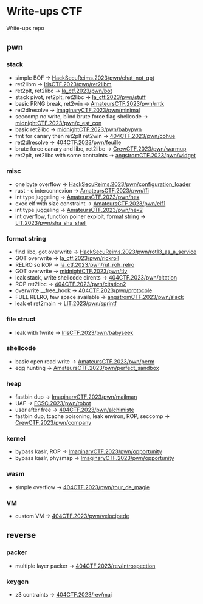 # Write-ups CTF

Write-ups repo
## pwn
### stack
- simple BOF -> [HackSecuReims.2023/pwn/chat_not_gpt](./HackSecuReims.2023/pwn/chat_not_gpt/)
- ret2libm -> [IrisCTF.2023/pwn/ret2libm](./IrisCTF.2023/pwn/ret2libm/)
- ret2plt, ret2libc -> [la_ctf.2023/pwn/bot](./la_ctf.2023/pwn/bot/)
- stack pivot, ret2plt, ret2libc -> [la_ctf.2023/pwn/stuff](./la_ctf.2023/pwn/stuff/)
- basic PRNG break, ret2win -> [AmateursCTF.2023/pwn/rntk](./AmateursCTF.2023/pwn/rntk/)
- ret2dlresolve -> [ImaginaryCTF.2023/pwn/minimal](./ImaginaryCTF.2023/pwn/minimal/)
- seccomp no write, blind brute force flag shellcode -> [midnightCTF.2023/pwn/c_est_con](./midnightCTF.2023/pwn/c_est_con/)
- basic ret2libc -> [midnightCTF.2023/pwn/babypwn](./midnightCTF.2023/pwn/babypwn/)
- fmt for canary then ret2plt ret2win -> [404CTF.2023/pwn/cohue](./404CTF.2023/pwn/cohue/)
- ret2dlresolve -> [404CTF.2023/pwn/feuille](./404CTF.2023/pwn/feuille/)
- brute force canary and libc, ret2libc -> [CrewCTF.2023/pwn/warmup](./CrewCTF.2023/pwn/warmup/)
- ret2plt, ret2libc with some contraints -> [angstromCTF.2023/pwn/widget](./angstromCTF.2023/pwn/widget/)
### misc
- one byte overflow -> [HackSecuReims.2023/pwn/configuration_loader](./HackSecuReims.2023/pwn/configuration_loader/)
- rust - c interconnexion -> [AmateursCTF.2023/pwn/ffi](./AmateursCTF.2023/pwn/ffi/)
- int type juggeling -> [AmateursCTF.2023/pwn/hex](./AmateursCTF.2023/pwn/hex/)
- exec elf with size constraint -> [AmateursCTF.2023/pwn/elf1](./AmateursCTF.2023/pwn/elf1/)
- int type juggeling -> [AmateursCTF.2023/pwn/hex2](./AmateursCTF.2023/pwn/hex2/)
- int overflow, function poiner exploit, format string -> [LIT.2023/pwn/sha_sha_shell](./LIT.2023/pwn/sha_sha_shell/)
### format string
- find libc, got overwrite -> [HackSecuReims.2023/pwn/rot13_as_a_service](./HackSecuReims.2023/pwn/rot13_as_a_service/)
- GOT overwrite -> [la_ctf.2023/pwn/rickroll](./la_ctf.2023/pwn/rickroll/)
- RELRO so ROP -> [la_ctf.2023/pwn/rut_roh_relro](./la_ctf.2023/pwn/rut_roh_relro/)
- GOT overwrite -> [midnightCTF.2023/pwn/tlv](./midnightCTF.2023/pwn/tlv/)
- leak stack, write shellcode dirents -> [404CTF.2023/pwn/citation](./404CTF.2023/pwn/citation/)
- ROP ret2libc -> [404CTF.2023/pwn/citation2](./404CTF.2023/pwn/citation2/)
- overwrite __free_hook -> [404CTF.2023/pwn/protocole](./404CTF.2023/pwn/protocole/)
- FULL RELRO, few space available -> [angstromCTF.2023/pwn/slack](./angstromCTF.2023/pwn/slack/)
- leak et ret2main -> [LIT.2023/pwn/sprintf](./LIT.2023/pwn/sprintf/)
### file struct
- leak with fwrite -> [IrisCTF.2023/pwn/babyseek](./IrisCTF.2023/pwn/babyseek/)
### shellcode
- basic open read write -> [AmateursCTF.2023/pwn/perm](./AmateursCTF.2023/pwn/perm/)
- egg hunting -> [AmateursCTF.2023/pwn/perfect_sandbox](./AmateursCTF.2023/pwn/perfect_sandbox/)
### heap
- fastbin dup -> [ImaginaryCTF.2023/pwn/mailman](./ImaginaryCTF.2023/pwn/mailman/)
- UAF -> [FCSC.2023/pwn/robot](./FCSC.2023/pwn/robot/)
- user after free -> [404CTF.2023/pwn/alchimiste](./404CTF.2023/pwn/alchimiste/)
- fastbin dup, tcache poisoning, leak environ, ROP, seccomp -> [CrewCTF.2023/pwn/company](./CrewCTF.2023/pwn/company/)
### kernel
- bypass kaslr, ROP -> [ImaginaryCTF.2023/pwn/opportunity](./ImaginaryCTF.2023/pwn/opportunity/)
- bypass kaslr, physmap -> [ImaginaryCTF.2023/pwn/opportunity](./ImaginaryCTF.2023/pwn/opportunity/)
### wasm
- simple overflow -> [404CTF.2023/pwn/tour_de_magie](./404CTF.2023/pwn/tour_de_magie/)
### VM
- custom VM -> [404CTF.2023/pwn/velocipede](./404CTF.2023/pwn/velocipede/)
## reverse
### packer
- multiple layer packer -> [404CTF.2023/rev/introspection](./404CTF.2023/rev/introspection/)
### keygen
- z3 contraints -> [404CTF.2023/rev/maj](./404CTF.2023/rev/maj/)

